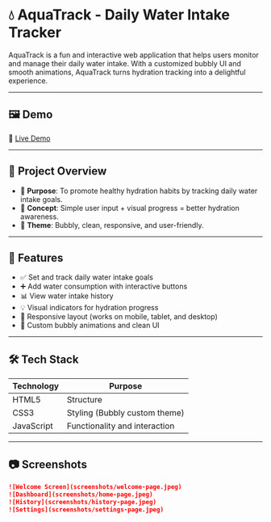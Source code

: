 # 💧 AquaTrack - Daily Water Intake Tracker

AquaTrack is a fun and interactive web application that helps users monitor and manage their daily water intake. With a customized bubbly UI and smooth animations, AquaTrack turns hydration tracking into a delightful experience.

---
## 🖼️ Demo
🔗 [Live Demo](https://dhanyasri7.github.io/Aqua-Tracker-app/)  

---

## 📌 Project Overview

- 🎯 **Purpose**: To promote healthy hydration habits by tracking daily water intake goals.
- 🧠 **Concept**: Simple user input + visual progress = better hydration awareness.
- 🎨 **Theme**: Bubbly, clean, responsive, and user-friendly.

---

## 🚀 Features

- ✅ Set and track daily water intake goals
- ➕ Add water consumption with interactive buttons
- 📊 View water intake history
- 💡 Visual indicators for hydration progress
- 📱 Responsive layout (works on mobile, tablet, and desktop)
- 🌈 Custom bubbly animations and clean UI

---

## 🛠️ Tech Stack

| Technology | Purpose                      |
|------------|------------------------------|
| HTML5      | Structure                    |
| CSS3       | Styling (Bubbly custom theme)|
| JavaScript | Functionality and interaction|

---

## 📷 Screenshots

```markdown
![Welcome Screen](screenshots/welcome-page.jpeg)
![Dashboard](screenshots/home-page.jpeg)
![History](screenshots/history-page.jpeg)
![Settings](screenshots/settings-page.jpeg)
